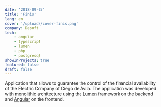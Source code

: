 ```yaml
---
date: '2018-09-05'
title: 'Finis'
lang: en
cover: '/uploads/cover-finis.png'
company: Desoft
tech:
    - angular
    - typescript
    - lumen
    - php
    - postgresql
showInProjects: true 
featured: false 
draft: false 
---
```


Application that allows to guarantee the control of the financial availability of the Electric Company of Ciego de Ávila. The application was developed with monolithic architecture using the [Lumen](https://lumen.laravel.com/) framework on the backend and [Angular](https://angular.io/) on the frontend.  
